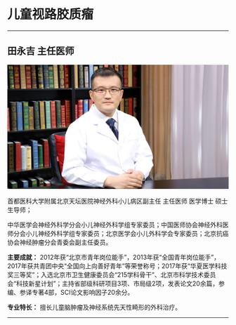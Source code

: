 # 儿童视路胶质瘤


---

## 田永吉 主任医师

![1678687352112](image/c02_044/1678687352112.png)

首都医科大学附属北京天坛医院神经外科小儿病区副主任 主任医师 医学博士 硕士生导师；

中华医学会神经外科学分会小儿神经外科学组专家委员；中国医师协会神经外科医师分会小儿神经外科学组专家委员；北京医学会小儿外科学会专家委员；北京抗癌协会神经肿瘤分会青委会副主任委员。


**主要成就：** 2012年获“北京市青年岗位能手”，2013年获“全国青年岗位能手”，2017年获共青团中央“全国向上向善好青年”等荣誉称号；2017年获“华夏医学科技奖三等奖”；入选北京市卫生健康委员会“215学科骨干”、北京市科学技术委员会“科技新星计划”；主持省部级科研项目3项、市局级2项，发表论文20余篇，参编、参译专著4部，SCI论文影响因子20余分。


 **专业特长：** 擅长儿童脑肿瘤及神经系统先天性畸形的外科治疗。

---

